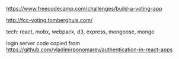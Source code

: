 https://www.freecodecamp.com/challenges/build-a-voting-app

http://fcc-voting.tomberghuis.com/

tech: react, mobx, webpack, d3, express, mongoose, mongo


login server code copied from https://github.com/vladimirponomarev/authentication-in-react-apps
